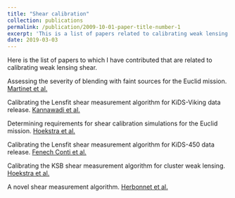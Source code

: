 ```yaml
---
title: "Shear calibration"
collection: publications
permalink: /publication/2009-10-01-paper-title-number-1
excerpt: 'This is a list of papers related to calibrating weak lensing shear.'
date: 2019-03-03
---
```

Here is the list of papers to which I have contributed that are related to calibrating weak lensing shear.

[//]: # (This is a comment, it will not be included)
[//]: # (in  the output file unless you use it in)
[//]: # (a reference style link.)

Assessing the severity of blending with faint sources for the Euclid mission.
[Martinet et al.](https://arxiv.org/abs/1902.00044)

Calibrating the Lensfit shear measurement algorithm for KiDS-Viking data release.
[Kannawadi et al.](https://arxiv.org/abs/1812.03983)

Determining requirements for shear calibration simulations for the Euclid mission.
[Hoekstra et al.](https://arxiv.org/abs/1609.03281)

Calibrating the Lensfit shear measurement algorithm for KiDS-450 data release.
[Fenech Conti et al.](https://arxiv.org/abs/1606.05337)

Calibrating the KSB shear measurement algorithm for cluster weak lensing.
[Hoekstra et al.](https://arxiv.org/abs/1502.01883)

A novel shear measurement algorithm.
[Herbonnet et al.](https://arxiv.org/abs/1607.02056)

